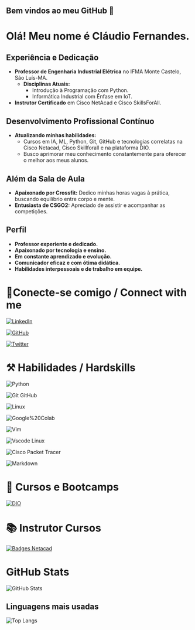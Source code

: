 ## Bem vindos ao meu GitHub 👋
# Olá! Meu nome é Cláudio Fernandes.

## Experiência e Dedicação

* **Professor de Engenharia Industrial Elétrica** no IFMA Monte Castelo, São Luís-MA.
    * **Disciplinas Atuais:**
        * Introdução à Programação com Python.
        * Informática Industrial com Ênfase em IoT.
* **Instrutor Certificado** em Cisco NetAcad e Cisco SkillsForAll.

## Desenvolvimento Profissional Contínuo

* **Atualizando minhas habilidades:**
    * Cursos em IA, ML, Python, Git, GitHub e tecnologias correlatas na Cisco Netacad, Cisco Skillforall e na plataforma DIO.
    * Busco aprimorar meu conhecimento constantemente para oferecer o melhor aos meus alunos.

## Além da Sala de Aula

* **Apaixonado por Crossfit:** Dedico minhas horas vagas à prática, buscando equilíbrio entre corpo e mente.
* **Entusiasta de CSGO2:** Apreciado de assistir e acompanhar as competições.

## Perfil

* **Professor experiente e dedicado.**
* **Apaixonado por tecnologia e ensino.**
* **Em constante aprendizado e evolução.**
* **Comunicador eficaz e com ótima didática.**
* **Habilidades interpessoais e de trabalho em equipe.**


# 🔌Conecte-se comigo / Connect with me

[![LinkedIn](https://img.shields.io/badge/LinkedIn-000?style=for-the-badge&logo=linkedin&logoColor=0E76A8)](https://www.linkedin.com/in/claudiofernandes-ma/)

[![GitHub](https://img.shields.io/badge/GitHub-000?style=for-the-badge&logo=github&logoColor=white)](https://github.com/ccfernandes600)


[![Twitter](https://img.shields.io/badge/Twitter-1DA1F2?style=for-the-badge&logo=twitter&logoColor=white)](https://x.com/ccfernandes_MA)


# ⚒️ Habilidades / Hardskills

![Python](https://img.shields.io/badge/python-3670A0?style=for-the-badge&logo=python&logoColor=ffdd54)

![Git GitHub](https://img.shields.io/badge/GitHub-000?style=for-the-badge&logo=github&logoColor=white)

![Linux](https://img.shields.io/badge/Linux-FCC624?style=for-the-badge&logo=linux&logoColor=black)

![Google%20Colab](https://img.shields.io/badge/Colab-F9AB00?style=for-the-badge&logo=googlecolab&color=525252)

![Vim](https://img.shields.io/badge/VIM-%2311AB00.svg?&style=for-the-badge&logo=vim&logoColor=white)

![Vscode Linux](https://img.shields.io/badge/VSCode-0078D4?style=for-the-badge&logo=visual%20studio%20code&logoColor=white)

![Cisco Packet Tracer](https://img.shields.io/badge/CISCO-1BA0D7?style=for-the-badge&logo=cisco&logoColor=white)

![Markdown](https://img.shields.io/badge/Markdown-000?style=for-the-badge&logo=markdown)


# 📖  Cursos e Bootcamps

[![DIO](https://img.shields.io/badge/Meu%20Perfil%20%20na%20DIO.me-8A2BE2)](https://www.dio.me/users/claudio_fernandes)

# 📚 Instrutor  Cursos

[![Badges Netacad](https://img.shields.io/badge/CISCO-1BA0D7?style=for-the-badge&logo=cisco&logoColor=white)](https://www.credly.com/users/claudio-antonio-fernandes)

#  GitHub Stats
![GitHub Stats](https://github-readme-stats.vercel.app/api?username=ccfernandes600&theme=transparent&bg_color=000&border_color=30A3DC&show_icons=true&icon_color=30A3DC&title_color=E94D5F&text_color=FFF)
## Linguagens mais usadas
![Top Langs](https://github-readme-stats-git-masterrstaa-rickstaa.vercel.app/api/top-langs/?username=ccfernandes600&layout=compact&bg_color=000&border_color=30A3DC&title_color=E94D5F&text_color=FFF)





                                                                               
